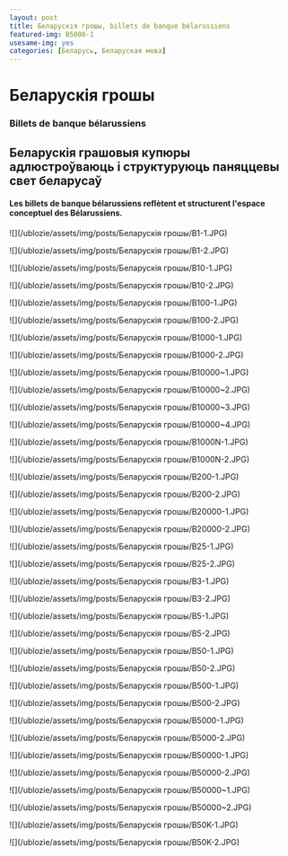 ```yaml
---
layout: post
title: Беларускія грошы, billets de banque bélarussiens
featured-img: B5000-1
usesame-img: yes
categories: [Беларусь, Беларуская мова]
---
```


# Беларускія грошы
### Billets de banque bélarussiens

## Беларускія грашовыя купюры адлюстроўваюць і структуруюць паняццевы свет беларусаў

#### Les billets de banque bélarussiens reflètent et structurent l'espace conceptuel des Bélarussiens.




![](/ublozie/assets/img/posts/Беларускія грошы/B1-1.JPG)

![](/ublozie/assets/img/posts/Беларускія грошы/B1-2.JPG)

![](/ublozie/assets/img/posts/Беларускія грошы/B10-1.JPG)

![](/ublozie/assets/img/posts/Беларускія грошы/B10-2.JPG)

![](/ublozie/assets/img/posts/Беларускія грошы/B100-1.JPG)

![](/ublozie/assets/img/posts/Беларускія грошы/B100-2.JPG)

![](/ublozie/assets/img/posts/Беларускія грошы/B1000-1.JPG)

![](/ublozie/assets/img/posts/Беларускія грошы/B1000-2.JPG)

![](/ublozie/assets/img/posts/Беларускія грошы/B10000~1.JPG)

![](/ublozie/assets/img/posts/Беларускія грошы/B10000~2.JPG)

![](/ublozie/assets/img/posts/Беларускія грошы/B10000~3.JPG)

![](/ublozie/assets/img/posts/Беларускія грошы/B10000~4.JPG)

![](/ublozie/assets/img/posts/Беларускія грошы/B1000N-1.JPG)

![](/ublozie/assets/img/posts/Беларускія грошы/B1000N-2.JPG)

![](/ublozie/assets/img/posts/Беларускія грошы/B200-1.JPG)

![](/ublozie/assets/img/posts/Беларускія грошы/B200-2.JPG)

![](/ublozie/assets/img/posts/Беларускія грошы/B20000-1.JPG)

![](/ublozie/assets/img/posts/Беларускія грошы/B20000-2.JPG)

![](/ublozie/assets/img/posts/Беларускія грошы/B25-1.JPG)

![](/ublozie/assets/img/posts/Беларускія грошы/B25-2.JPG)

![](/ublozie/assets/img/posts/Беларускія грошы/B3-1.JPG)

![](/ublozie/assets/img/posts/Беларускія грошы/B3-2.JPG)

![](/ublozie/assets/img/posts/Беларускія грошы/B5-1.JPG)

![](/ublozie/assets/img/posts/Беларускія грошы/B5-2.JPG)

![](/ublozie/assets/img/posts/Беларускія грошы/B50-1.JPG)

![](/ublozie/assets/img/posts/Беларускія грошы/B50-2.JPG)

![](/ublozie/assets/img/posts/Беларускія грошы/B500-1.JPG)

![](/ublozie/assets/img/posts/Беларускія грошы/B500-2.JPG)

![](/ublozie/assets/img/posts/Беларускія грошы/B5000-1.JPG)

![](/ublozie/assets/img/posts/Беларускія грошы/B5000-2.JPG)

![](/ublozie/assets/img/posts/Беларускія грошы/B50000-1.JPG)

![](/ublozie/assets/img/posts/Беларускія грошы/B50000-2.JPG)

![](/ublozie/assets/img/posts/Беларускія грошы/B50000~1.JPG)

![](/ublozie/assets/img/posts/Беларускія грошы/B50000~2.JPG)

![](/ublozie/assets/img/posts/Беларускія грошы/B50K-1.JPG)

![](/ublozie/assets/img/posts/Беларускія грошы/B50K-2.JPG)

